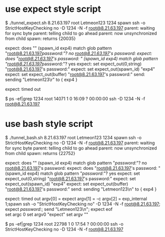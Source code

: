 # use expect style script
$ ./tunnel_expect.sh 8.21.63.197 root Letmeon123 1234
spawn ssh -o StrictHostKeyChecking no -D 1234 -N -f root@8.21.63.197
parent: waiting for sync byte
parent: telling child to go ahead
parent: now unsynchronized from child
spawn: returns {20035}

expect: does "" (spawn_id exp4) match glob pattern "root@8.21.63.197*password:"? no
root@8.21.63.197's password: 
expect: does "root@8.21.63.197's password: " (spawn_id exp4) match glob pattern "root@8.21.63.197*password:"? yes
expect: set expect_out(0,string) "root@8.21.63.197's password:"
expect: set expect_out(spawn_id) "exp4"
expect: set expect_out(buffer) "root@8.21.63.197's password:"
send: sending "Letmeon123\r" to { exp4 }

expect: timed out

$ ps -ef|grep 1234
root     14071     1  0 16:09 ?        00:00:00 ssh -D 1234 -N -f root@8.21.63.197





# use bash style script
$ ./tunnel_bash.sh 8.21.63.197 root Letmeon123 1234
spawn ssh -o StrictHostKeyChecking no -D 1234 -N -f root@8.21.63.197
parent: waiting for sync byte
parent: telling child to go ahead
parent: now unsynchronized from child
spawn: returns {22752}

expect: does "" (spawn_id exp4) match glob pattern "*password*:"? no
root@8.21.63.197's password: 
expect: does "root@8.21.63.197's password: " (spawn_id exp4) match glob pattern "*password*:"? yes
expect: set expect_out(0,string) "root@8.21.63.197's password:"
expect: set expect_out(spawn_id) "exp4"
expect: set expect_out(buffer) "root@8.21.63.197's password:"
send: sending "Letmeon123\n" to { exp4 }

expect: timed out
argv[0] = expect  argv[1] = -c  argv[2] = exp_internal 1;spawn ssh -o "StrictHostKeyChecking no" -D 1234 -N -f root@8.21.63.197; expect *password*:; send "Letmeon123\n"; expect eof  
set argc 0
set argv0 "expect"
set argv ""

$ ps -ef|grep 1234
root     22798     1  0 17:54 ?        00:00:00 ssh -o StrictHostKeyChecking no -D 1234 -N -f root@8.21.63.197

